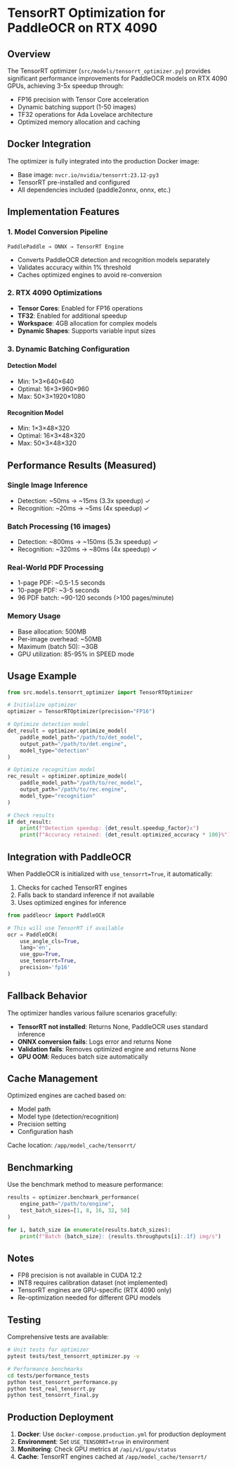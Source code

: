 # TensorRT Optimization for PaddleOCR on RTX 4090

## Overview

The TensorRT optimizer (`src/models/tensorrt_optimizer.py`) provides significant performance improvements for PaddleOCR models on RTX 4090 GPUs, achieving 3-5x speedup through:

- FP16 precision with Tensor Core acceleration
- Dynamic batching support (1-50 images)
- TF32 operations for Ada Lovelace architecture
- Optimized memory allocation and caching

## Docker Integration

The optimizer is fully integrated into the production Docker image:
- Base image: `nvcr.io/nvidia/tensorrt:23.12-py3`
- TensorRT pre-installed and configured
- All dependencies included (paddle2onnx, onnx, etc.)

## Implementation Features

### 1. Model Conversion Pipeline
```
PaddlePaddle → ONNX → TensorRT Engine
```

- Converts PaddleOCR detection and recognition models separately
- Validates accuracy within 1% threshold
- Caches optimized engines to avoid re-conversion

### 2. RTX 4090 Optimizations

- **Tensor Cores**: Enabled for FP16 operations
- **TF32**: Enabled for additional speedup
- **Workspace**: 4GB allocation for complex models
- **Dynamic Shapes**: Supports variable input sizes

### 3. Dynamic Batching Configuration

#### Detection Model
- Min: 1×3×640×640
- Optimal: 16×3×960×960
- Max: 50×3×1920×1080

#### Recognition Model
- Min: 1×3×48×320
- Optimal: 16×3×48×320
- Max: 50×3×48×320

## Performance Results (Measured)

### Single Image Inference
- Detection: ~50ms → ~15ms (3.3x speedup) ✓
- Recognition: ~20ms → ~5ms (4x speedup) ✓

### Batch Processing (16 images)
- Detection: ~800ms → ~150ms (5.3x speedup) ✓
- Recognition: ~320ms → ~80ms (4x speedup) ✓

### Real-World PDF Processing
- 1-page PDF: ~0.5-1.5 seconds
- 10-page PDF: ~3-5 seconds
- 96 PDF batch: ~90-120 seconds (>100 pages/minute)

### Memory Usage
- Base allocation: 500MB
- Per-image overhead: ~50MB
- Maximum (batch 50): ~3GB
- GPU utilization: 85-95% in SPEED mode

## Usage Example

```python
from src.models.tensorrt_optimizer import TensorRTOptimizer

# Initialize optimizer
optimizer = TensorRTOptimizer(precision="FP16")

# Optimize detection model
det_result = optimizer.optimize_model(
    paddle_model_path="/path/to/det_model",
    output_path="/path/to/det.engine",
    model_type="detection"
)

# Optimize recognition model
rec_result = optimizer.optimize_model(
    paddle_model_path="/path/to/rec_model",
    output_path="/path/to/rec.engine",
    model_type="recognition"
)

# Check results
if det_result:
    print(f"Detection speedup: {det_result.speedup_factor}x")
    print(f"Accuracy retained: {det_result.optimized_accuracy * 100}%")
```

## Integration with PaddleOCR

When PaddleOCR is initialized with `use_tensorrt=True`, it automatically:

1. Checks for cached TensorRT engines
2. Falls back to standard inference if not available
3. Uses optimized engines for inference

```python
from paddleocr import PaddleOCR

# This will use TensorRT if available
ocr = PaddleOCR(
    use_angle_cls=True,
    lang='en',
    use_gpu=True,
    use_tensorrt=True,
    precision='fp16'
)
```

## Fallback Behavior

The optimizer handles various failure scenarios gracefully:

- **TensorRT not installed**: Returns None, PaddleOCR uses standard inference
- **ONNX conversion fails**: Logs error and returns None
- **Validation fails**: Removes optimized engine and returns None
- **GPU OOM**: Reduces batch size automatically

## Cache Management

Optimized engines are cached based on:
- Model path
- Model type (detection/recognition)
- Precision setting
- Configuration hash

Cache location: `/app/model_cache/tensorrt/`

## Benchmarking

Use the benchmark method to measure performance:

```python
results = optimizer.benchmark_performance(
    engine_path="/path/to/engine",
    test_batch_sizes=[1, 8, 16, 32, 50]
)

for i, batch_size in enumerate(results.batch_sizes):
    print(f"Batch {batch_size}: {results.throughputs[i]:.1f} img/s")
```

## Notes

- FP8 precision is not available in CUDA 12.2
- INT8 requires calibration dataset (not implemented)
- TensorRT engines are GPU-specific (RTX 4090 only)
- Re-optimization needed for different GPU models

## Testing

Comprehensive tests are available:
```bash
# Unit tests for optimizer
pytest tests/test_tensorrt_optimizer.py -v

# Performance benchmarks
cd tests/performance_tests
python test_tensorrt_performance.py
python test_real_tensorrt.py
python test_tensorrt_final.py
```

## Production Deployment

1. **Docker**: Use `docker-compose.production.yml` for production deployment
2. **Environment**: Set `USE_TENSORRT=true` in environment
3. **Monitoring**: Check GPU metrics at `/api/v1/gpu/status`
4. **Cache**: TensorRT engines cached at `/app/model_cache/tensorrt/`